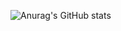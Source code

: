 ![Anurag's GitHub stats](https://github-readme-stats.vercel.app/api?username=thanhnh98&show_icons=true&theme=cobalt)

